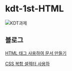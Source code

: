 # kdt-1st-HTML
![KDT과제](https://user-images.githubusercontent.com/89016723/174494582-12ec55fb-e8b5-471d-a02d-e8e40a4bdfc4.gif)


<h2>블로그</h2>

<a href="https://jangvascript.tistory.com/entry/HTML-HTML-%ED%83%9C%EA%B7%B8-%EC%82%AC%EC%9A%A9%ED%95%98%EC%97%AC-HTML%EB%AC%B8%EC%84%9C-%EB%A7%8C%EB%93%A4%EA%B8%B0?category=939222">HTML 태그 사용하여 문서 만들기</a>

<a href= "https://jangvascript.tistory.com/entry/CSS-HTML%EC%97%90-CSS%EC%84%A0%ED%83%9D%EC%9E%90%EC%85%80%EB%A0%89%ED%84%B0-%EC%A1%B0%ED%95%A9-%EC%82%AC%EC%9A%A9%ED%95%98%EA%B8%B0?category=939222">CSS 복합 셀렉터 사용하</a>



